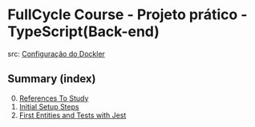 # FullCycle Course - Projeto prático - TypeScript(Back-end)

src: [Configuração do Dockler](https://plataforma.fullcycle.com.br/courses/3b8c4f2c-aff9-4399-a72a-ad879e5689a2/242/168/196/conteudos?capitulo=196&conteudo=11472)

## Summary (index)
0. [References To Study](./0.references-to-study.md)
1. [Initial Setup Steps](./1.initial-setup-steps.md)
2. [First Entities and Tests with Jest](./2.first-entities-and-tests.md)

